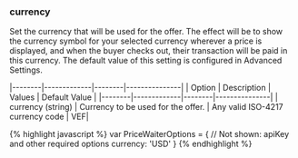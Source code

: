 <div class="{{ site.doc_row }}">
<div class="{{ site.doc_col_light }}">

### currency

Set the currency that will be used for the offer. The effect will be to show the currency symbol for your selected currency wherever a price is displayed, and when the buyer checks out, their transaction will be paid in this currency. The default value of this setting is configured in Advanced Settings.

|--------|-------------|--------|---------------|
| Option | Description | Values | Default Value |
|--------|-------------|--------|---------------|
| currency (string) | Currency to be used for the offer. | Any valid ISO-4217 currency code | VEF|  

</div>

<div class="{{ site.doc_col_dark }}">
{% highlight javascript %}
var PriceWaiterOptions = {
    // Not shown: apiKey and other required options
    currency: 'USD'
}
{% endhighlight %}
</div>
</div>
